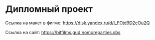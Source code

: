 # Дипломный проект

Ссылка на макет в фигме: https://disk.yandex.ru/d/l_FOjd9D2cOu2Q

Ссылка на сайт: https://bitfilms.gud.nomoreparties.sbs
